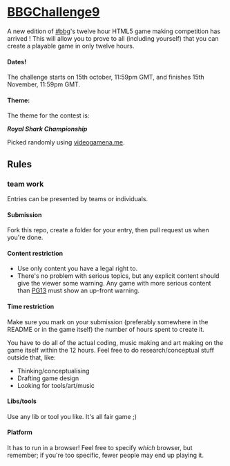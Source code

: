 # [BBGChallenge9](http://hashbbg.github.com/bbgchallenge9)

A new edition of [#bbg](http://hashbbg.com)'s twelve hour HTML5 game making competition has arrived !
This will allow you to prove to all (including yourself) that you can create a playable game in only twelve hours.

#### Dates!

The challenge starts on 15th october, 11:59pm GMT, and finishes 15th November, 11:59pm GMT.

#### Theme:

The theme for the contest is:

***Royal Shark Championship***

Picked randomly using [videogamena.me](http://videogamena.me/).

## Rules

### team work

Entries can be presented by teams or individuals.

#### Submission

Fork this repo, create a folder for your entry, then pull request us when you're done.

#### Content restriction

* Use only content you have a legal right to.
* There's no problem with serious topics, but any explicit content should give the viewer some warning.  Any game with more serious content than [PG13](http://www.mpaa.org/ratings/what-each-rating-means) must show an up-front warning. 

#### Time restriction

Make sure you mark on your submission (preferably somewhere in the README or in the game itself) the number of hours spent to create it. 

You have to do all of the actual coding, music making and art making on the game itself within the 12 hours.  Feel free to do research/conceptual stuff outside that, like:

* Thinking/conceptualising
* Drafting game design
* Looking for tools/art/music

#### Libs/tools

Use any lib or tool you like.  It's all fair game ;)

#### Platform

It has to run in a browser! Feel free to specify *which* browser, but remember; if you're too specific, fewer people may end up playing it.
